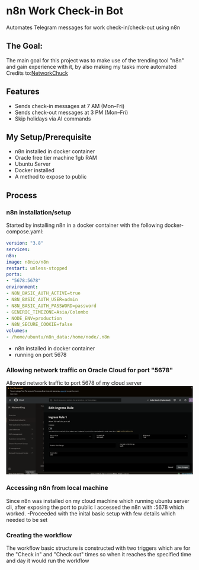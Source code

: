 # n8n Work Check-in Bot

Automates Telegram messages for work check-in/check-out using n8n

## The Goal:
The main goal for this project was to make use of the trending tool "n8n" and gain experience with it, by also making my tasks more automated
Credits to:[NetworkChuck](https://youtu.be/ONgECvZNI3o?si=IsbIltj83qwWUSsV)

## Features
- Sends check-in messages at 7 AM (Mon–Fri)
- Sends check-out messages at 3 PM (Mon–Fri)
- Skip holidays via AI commands

## My Setup/Prerequisite
- n8n installed in docker container
- Oracle free tier machine 1gb RAM
- Ubuntu Server
- Docker installed
- A method to expose to public

## Process

### n8n installation/setup 

Started by installing n8n in a docker container with the following docker-compose.yaml:

```yaml
version: "3.8"
services:
n8n:
image: n8nio/n8n
restart: unless-stopped
ports:
- "5678:5678"
environment:
- N8N_BASIC_AUTH_ACTIVE=true
- N8N_BASIC_AUTH_USER=admin
- N8N_BASIC_AUTH_PASSWORD=password
- GENERIC_TIMEZONE=Asia/Colombo
- NODE_ENV=production
- N8N_SECURE_COOKIE=false
volumes:
- /home/ubuntu/n8n_data:/home/node/.n8n
```
- n8n installed in docker container
- running on port 5678

### Allowing network traffic on Oracle Cloud for port "5678"

Allowed network traffic to port 5678 of my cloud server 
![Allowed traffic on port 5678 oracle cloud](images/OracleCloudTraffic.png)

### Accessing n8n from local machine
Since n8n was installed on my cloud machine which running ubuntu server cli, after exposing the port to public I accessed the n8n with <server public ip address>:5678 which worked.
-Proceeded with the inital basic setup with few details which needed to be set

### Creating the workflow
The workflow basic structure is constructed with two triggers which are for the "Check in" and "Check out" times so when it reaches the specified time and day it would run the workflow

